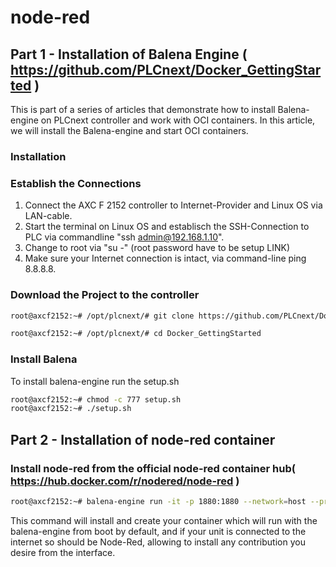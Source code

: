 # node-red 


## Part 1 - Installation of Balena Engine ( https://github.com/PLCnext/Docker_GettingStarted )
This is part of a series of articles that demonstrate how to install Balena-engine on PLCnext controller and work with OCI containers.
In this article, we will install the Balena-engine and start OCI containers.

### Installation 

### Establish the Connections 
1.	Connect the AXC F 2152 controller to Internet-Provider and Linux OS via LAN-cable.
2.	Start the terminal on Linux OS and establisch the SSH-Connection to PLC via commandline "ssh admin@192.168.1.10".
3.	Change to root via "su -" (root password have to be setup LINK)
4.	Make sure your Internet connection is intact, via command-line ping 8.8.8.8.

### Download the Project to the controller 

```bash
root@axcf2152:~# /opt/plcnext/# git clone https://github.com/PLCnext/Docker_GettingStarted.git 

root@axcf2152:~# /opt/plcnext/# cd Docker_GettingStarted
```
### Install Balena 

To install balena-engine run the setup.sh
```bash
root@axcf2152:~# chmod -c 777 setup.sh
root@axcf2152:~# ./setup.sh
```

## Part 2 - Installation of node-red container 

### Install node-red from the official node-red container hub( https://hub.docker.com/r/nodered/node-red ) 

```bash
root@axcf2152:~# balena-engine run -it -p 1880:1880 --network=host --privileged --name=mynodered nodered/node-red
```
This command will install and create your container which will run with the balena-engine from boot by default, and if your unit is connected to the internet so should be Node-Red, allowing to install any contribution you desire from the interface. 

